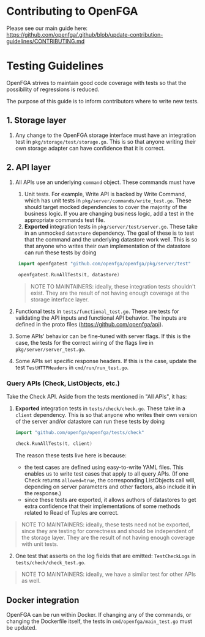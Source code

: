 # Contributing to OpenFGA

Please see our main guide here: https://github.com/openfga/.github/blob/update-contribution-guidelines/CONTRIBUTING.md

# Testing Guidelines

OpenFGA strives to maintain good code coverage with tests so that the possibility of regressions is reduced.

The purpose of this guide is to inform contributors where to write new tests.

## 1. Storage layer

1. Any change to the OpenFGA storage interface must have an integration test in `pkg/storage/test/storage.go`. This is so that anyone writing their own storage adapter can have confidence that it is correct.

## 2. API layer

1. All APIs use an underlying `command` object. These commands must have
    1. Unit tests. For example, Write API is backed by Write Command, which has unit tests in `pkg/server/commands/write_test.go`. These should target mocked dependencies to cover the majority of the business logic. If you are changing business logic, add a test in the appropriate commands test file.
    2. **Exported** integration tests in `pkg/server/test/server.go`. These take in an unmocked `datastore` dependency. The goal of these is to test that the command and the underlying datastore work well. This is so that anyone who writes their own implementation of the datastore can run these tests by doing

   ```go
    import openfgatest "github.com/openfga/openfga/pkg/server/test"
    
    openfgatest.RunAllTests(t, datastore)
    ```

   > NOTE TO MAINTAINERS: ideally, these integration tests shouldn't exist. They are the result of not having enough coverage at the storage interface layer.

2. Functional tests in `tests/functional_test.go`. These are tests for validating the API inputs and functional API behavior. The inputs are defined in the proto files (https://github.com/openfga/api).
3. Some APIs' behavior can be fine-tuned with server flags. If this is the case, the tests for the correct wiring of the flags live in `pkg/server/server_test.go`.
4. Some APIs set specific response headers. If this is the case, update the test `TestHTTPHeaders` in `cmd/run/run_test.go`.

### Query APIs (Check, ListObjects, etc.)

Take the Check API. Aside from the tests mentioned in "All APIs", it has:

1. **Exported** integration tests in `tests/check/check.go`. These take in a `client` dependency. This is so that anyone who writes their own version of the server and/or datastore can run these tests by doing
    
    ```go
    import "github.com/openfga/openfga/tests/check"
    
    check.RunAllTests(t, client)
    ```

   The reason these tests live here is because:
    - the test cases are defined using easy-to-write YAML files. This enables us to write test cases that apply to all query APIs. (If one Check returns `allowed=true`, the corresponding ListObjects call will, depending on server parameters and other factors, also include it in the response.)
    - since these tests are exported, it allows authors of datastores to get extra confidence that their implementations of some methods related to Read of Tuples are correct.

> NOTE TO MAINTAINERS: ideally, these tests need not be exported, since they are testing for correctness and should be independent of the storage layer. They are the result of not having enough coverage with unit tests.

2. One test that asserts on the log fields that are emitted: `TestCheckLogs` in `tests/check/check_test.go`.

> NOTE TO MAINTAINERS: ideally, we have a similar test for other APIs as well.

## Docker integration

OpenFGA can be run within Docker. If changing any of the commands, or changing the Dockerfile itself, the tests in `cmd/openfga/main_test.go` must be updated.